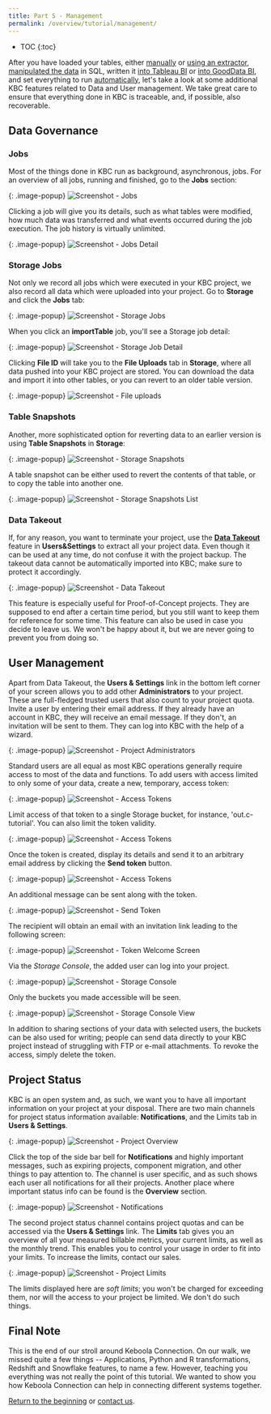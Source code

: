 ```yaml
---
title: Part 5 - Management
permalink: /overview/tutorial/management/
---
```


* TOC
{:toc}

After you have loaded your tables, either [manually](/overview/tutorial/load/) or 
[using an extractor](/overview/tutorial/load/database/), [manipulated the data](/overview/tutorial/manipulate/) in SQL, 
written it [into Tableau BI](/overview/tutorial/write/) or [into GoodData BI](/overview/tutorial/write/gooddata/), and 
set everything to run [automatically](/overview/tutorial/automate/), let's take a look at some additional KBC features
related to Data and User management. We take great care to ensure that everything done in KBC is traceable,
and, if possible, also recoverable. 

## Data Governance

### Jobs
Most of the things done in KBC run as background, asynchronous, jobs. 
For an overview of all jobs, running and finished, go to the **Jobs** section: 

{: .image-popup}
![Screenshot - Jobs](/overview/tutorial/management/jobs.png)

Clicking a job will give you its details, such as what tables were modified, how much data was transferred and 
what events occurred during the job execution. The job history is virtually unlimited.

{: .image-popup}
![Screenshot - Jobs Detail](/overview/tutorial/management/jobs-detail.png)

### Storage Jobs
Not only we record all jobs which were executed in your KBC project, we also record all data which were uploaded
into your project. Go to **Storage** and click the **Jobs** tab:

{: .image-popup}
![Screenshot - Storage Jobs](/overview/tutorial/management/storage-jobs.png)

When you click an **importTable** job, you'll see a Storage job detail:

{: .image-popup}
![Screenshot - Storage Job Detail](/overview/tutorial/management/storage-jobs-detail.png)

Clicking **File ID** will take you to the **File Uploads** tab in **Storage**, 
where all data pushed into your KBC project are stored. 
You can download the data and import it into other tables, or you can revert to an older table version. 

{: .image-popup}
![Screenshot - File uploads](/overview/tutorial/management/storage-file-uploads.png)

### Table Snapshots
Another, more sophisticated option for reverting data to an earlier version is using 
**Table Snapshots** in **Storage**: 

{: .image-popup}
![Screenshot - Storage Snapshots](/overview/tutorial/management/storage-snapshots.png)

A table snapshot can be either used to revert the contents of that table, or to copy the table into another one. 

{: .image-popup}
![Screenshot - Storage Snapshots List](/overview/tutorial/management/storage-snapshots-list.png)

### Data Takeout
If, for any reason, you want to terminate your project, use the 
[**Data Takeout**](/management/project-export/) feature in **Users&Settings** to extract all
your project data. Even though it can be used at any time, do not confuse it with the project backup. 
The takeout data cannot be automatically imported into KBC; make sure to protect it accordingly.  

{: .image-popup}
![Screenshot - Data Takeout](/overview/tutorial/management/data-takeout.png)

This feature is especially useful for Proof-of-Concept projects. They are supposed to end after a certain time period, but
you still want to keep them for reference for some time. This feature can also be used in case you decide to leave us. 
We won't be happy about it, but we are never going to prevent you from doing so. 

## User Management
Apart from Data Takeout, the **Users & Settings** link in the bottom left corner of your screen allows you to add 
other **Administrators** to your project. These are full-fledged trusted users that also count to your project quota. 
Invite a user by entering their email address. If they already have an account in KBC, they will receive an email message. 
If they don't, an invitation will be sent to them. They can log into KBC with the help of a wizard.

{: .image-popup}
![Screenshot - Project Administrators](/overview/tutorial/management/administrators.png)

Standard users are all equal as most KBC operations generally require access to most of the data and functions. 
To add users with access limited to only some of your data, create a new, temporary, access token:

{: .image-popup}
![Screenshot - Access Tokens](/overview/tutorial/management/access-tokens.png)

Limit access of that token to a single Storage bucket, for instance, 'out.c-tutorial'. 
You can also limit the token validity.

{: .image-popup}
![Screenshot - Access Tokens](/overview/tutorial/management/access-token-detail.png)

Once the token is created, display its details and send it to an arbitrary email address by clicking the **Send token** button.

{: .image-popup}
![Screenshot - Access Tokens](/overview/tutorial/management/access-token-detail-2.png)

An additional message can be sent along with the token.

{: .image-popup}
![Screenshot - Send Token](/overview/tutorial/management/send-token.png)

The recipient will obtain an email with an invitation link leading to the following screen:

{: .image-popup}
![Screenshot - Token Welcome Screen](/overview/tutorial/management/token-welcome.png)

Via the *Storage Console*, the added user can log into your project.

{: .image-popup}
![Screenshot - Storage Console](/overview/tutorial/management/storage-console.png)

Only the buckets you made accessible will be seen.

{: .image-popup}
![Screenshot - Storage Console View](/overview/tutorial/management/storage-console-view.png)
 
In addition to sharing sections of your data with selected users, the buckets can be also used for writing; 
people can send data directly to your KBC project instead of struggling with FTP or e-mail attachments. 
To revoke the access, simply delete the token.


## Project Status
KBC is an open system and, as such, we want you to have all important information on your project at your disposal. 
There are two main channels for project status information available: **Notifications**, 
and the Limits tab in **Users & Settings**. 

{: .image-popup}
![Screenshot - Project Overview](/overview/tutorial/management/project-overview.png)

Click the top of the side bar bell for **Notifications** and highly important messages, such as expiring projects, 
component migration, and other things to pay attention to. The channel is user specific, and as such shows
each user all notifications for all their projects. Another place where important status info can be found
is the **Overview** section.   

{: .image-popup}
![Screenshot - Notifications](/overview/tutorial/management/notifications.png)

The second project status channel contains project quotas and can be accessed via the **Users & Settings** link.
The **Limits** tab gives you an overview of all your measured billable metrics, your current limits, 
as well as the monthly trend. This enables you to control your usage in order to fit into your limits. 
To increase the limits, contact our sales.

{: .image-popup}
![Screenshot - Project Limits](/overview/tutorial/management/project-limits.png)

The limits displayed here are *soft limits*; you won't be charged for exceeding them, 
nor will the access to your project be limited. We don't do such things.

## Final Note
This is the end of our stroll around Keboola Connection. On our walk, we missed quite a few things --
Applications, Python and R transformations, Redshift and Snowflake features, to name a few. 
However, teaching you everything was not really the point of this tutorial. 
We wanted to show you how Keboola Connection can help in connecting different systems together. 

[Return to the beginning](/overview/tutorial/) or [contact us](/).
